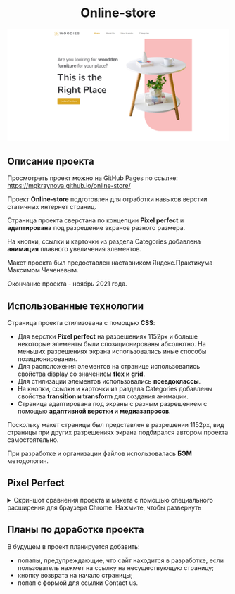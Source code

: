 <h1 align="center"> Online-store</h1>
<img src="screenshots/main page.png" title="online store">
<h2 align="left">Описание проекта</h2>

Просмотреть проект можно на GitHub Pages по ссылке:  https://mgkraynova.github.io/online-store/ 

Проект **Online-store** подготовлен для отработки навыков верстки статичных интернет страниц.

Страница проекта сверстана по концепции **Pixel perfect** и **адаптирована** под разрешение экранов разного размера. 

На кнопки, ссылки и карточки из раздела Categories добавлена **анимация** плавного увеличения элементов.

Макет проекта был предоставлен наставником Яндекс.Практикума Максимом Чеченевым.

Окончание проекта - ноябрь 2021 года.

<h2 align="left">Использованные технологии</h2>

Страница проекта стилизована с помощью **CSS**:

- Для верстки **Pixel perfect** на разрешениях 1152px и больше некоторые элементы были спозиционированы абсолютно. На меньших разрешениях экрана использовались иные способы позиционирования.
- Для расположения элементов на странице использовались свойства display со значением **flex и grid**.
- Для стилизации элементов использовались **псевдоклассы**.
- На кнопки, ссылки и карточки из раздела Categories добавлены свойства **transition и transform** для создания анимации.
- Страница адаптирована под экраны с разным разрешением с помощью **адаптивной верстки и медиазапросов**.

Поскольку макет страницы был представлен в разрешении 1152px, вид страницы при других разрешениях экрана подбирался автором проекта самостоятельно.

При разработке и организации файлов использовалась **БЭМ** методология.

<h2 align="left">Pixel Perfect</h2>

<details>
<summary>Скриншот сравнения проекта и макета c помощью специального расширения для браузера Chrome. Нажмите, чтобы развернуть</summary>
<p align="center">
  <img src="screenshots/pixel perfect screenshot.png" title="online store">
</p>
</details>

<h2 align="left">Планы по доработке проекта</h2>

В будущем в проект планируется добавить:

- попапы, предупреждающие, что сайт находится в разработке, если пользователь нажмет на ссылку на несуществующую страницу;
- кнопку возврата на начало страницы;
- попап с формой для ссылки Contact us.

